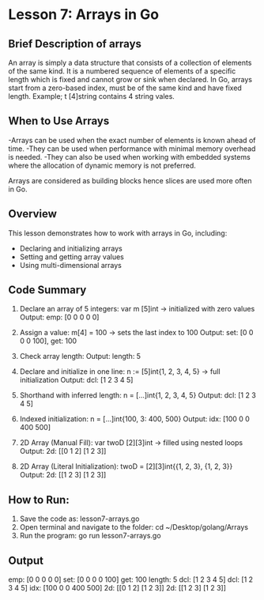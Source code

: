 
# Lesson 7: Arrays in Go

## Brief Description of arrays
An array is simply a data structure that consists of a collection of elements of the same kind. It is a numbered sequence of elements of a specific length which is fixed and cannot grow or sink when declared.
In Go, arrays start from a zero-based index, must be of the same kind and have fixed length. Example; t [4]string contains 4 string vales.

## When to Use Arrays

-Arrays can be used when the exact number of elements is known ahead of time.
-They can be used when performance with minimal memory overhead is needed.
-They can also be used when working with embedded systems where the allocation of dynamic memory is not preferred.

Arrays are considered as building blocks hence slices are used more often in Go.


## Overview

This lesson demonstrates how to work with arrays in Go, including:

- Declaring and initializing arrays
- Setting and getting array values
- Using multi-dimensional arrays

## Code Summary

1. Declare an array of 5 integers:
   var m [5]int → initialized with zero values
    Output: emp: [0 0 0 0 0]

2. Assign a value:
   m[4] = 100 → sets the last index to 100
   Output: set: [0 0 0 0 100], get: 100

3. Check array length:
     Output: length: 5

4. Declare and initialize in one line:
   n := [5]int{1, 2, 3, 4, 5} -> full initialization
   Output: dcl: [1 2 3 4 5]

5. Shorthand with inferred length:
   n = [...]int{1, 2, 3, 4, 5}
   Output: dcl: [1 2 3 4 5]

6. Indexed initialization:
   n = [...]int{100, 3: 400, 500}
   Output: idx: [100 0 0 400 500]

7. 2D Array (Manual Fill):
   var twoD [2][3]int -> filled using nested loops
   Output: 2d: [[0 1 2] [1 2 3]]

8. 2D Array (Literal Initialization):
   twoD = [2][3]int{{1, 2, 3}, {1, 2, 3}}
   Output: 2d: [[1 2 3] [1 2 3]]

## How to Run:

  1. Save the code as: lesson7-arrays.go
  2. Open terminal and navigate to the folder:
     cd ~/Desktop/golang/Arrays
  3. Run the program:
     go run lesson7-arrays.go

## Output

  emp:  [0 0 0 0 0]
  set:  [0 0 0 0 100]
  get:  100
  length:  5
  dcl:  [1 2 3 4 5]
  dcl:  [1 2 3 4 5]
  idx:  [100 0 0 400 500]
  2d:  [[0 1 2] [1 2 3]]
  2d:  [[1 2 3] [1 2 3]]
